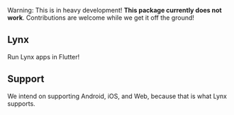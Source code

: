 Warning: This is in heavy development! **This package currently does not work**. Contributions are welcome while we get it off the ground!

## Lynx
Run Lynx apps in Flutter!


## Support
We intend on supporting Android, iOS, and Web, because that is what Lynx supports.
